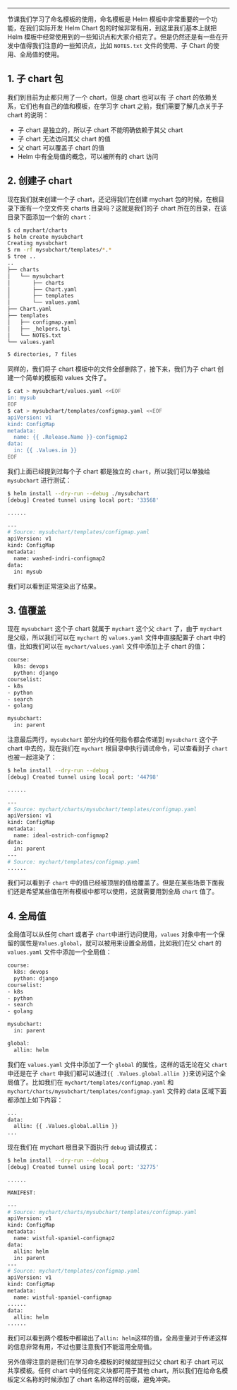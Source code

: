 

----

节课我们学习了命名模板的使用，命名模板是 Helm 模板中非常重要的一个功能，在我们实际开发 Helm Chart 包的时候非常有用，到这里我们基本上就把 Helm 模板中经常使用到的一些知识点和大家介绍完了。但是仍然还是有一些在开发中值得我们注意的一些知识点，比如 `NOTES.txt` 文件的使用、子 Chart 的使用、全局值的使用。




##  1. 子 chart 包
我们到目前为止都只用了一个 chart，但是 chart 也可以有 子 chart 的依赖关系，它们也有自己的值和模板，在学习字 chart 之前，我们需要了解几点关于子 chart 的说明：

 - 子 chart 是独立的，所以子 chart 不能明确依赖于其父 chart
 - 子 chart 无法访问其父 chart 的值
 - 父 chart 可以覆盖子 chart 的值
 - Helm 中有全局值的概念，可以被所有的 chart 访问

##  2. 创建子 chart
现在我们就来创建一个子 chart，还记得我们在创建 mychart 包的时候，在根目录下面有一个空文件夹 charts 目录吗？这就是我们的子 chart 所在的目录，在该目录下面添加一个新的 `chart`：

```bash
$ cd mychart/charts
$ helm create mysubchart
Creating mysubchart
$ rm -rf mysubchart/templates/*.*
$ tree ..
..
├── charts
│   └── mysubchart
│       ├── charts
│       ├── Chart.yaml
│       ├── templates
│       └── values.yaml
├── Chart.yaml
├── templates
│   ├── configmap.yaml
│   ├── _helpers.tpl
│   └── NOTES.txt
└── values.yaml

5 directories, 7 files
```
同样的，我们将子 chart 模板中的文件全部删除了，接下来，我们为子 chart 创建一个简单的模板和 values 文件了。

```bash
$ cat > mysubchart/values.yaml <<EOF
in: mysub
EOF
$ cat > mysubchart/templates/configmap.yaml <<EOF
apiVersion: v1
kind: ConfigMap
metadata:
  name: {{ .Release.Name }}-configmap2
data:
  in: {{ .Values.in }}
EOF
```
我们上面已经提到过每个子 chart 都是独立的 `chart`，所以我们可以单独给 `mysubchart` 进行测试：

```bash
$ helm install --dry-run --debug ./mysubchart
[debug] Created tunnel using local port: '33568'

......

---
# Source: mysubchart/templates/configmap.yaml
apiVersion: v1
kind: ConfigMap
metadata:
  name: washed-indri-configmap2
data:
  in: mysub
```
我们可以看到正常渲染出了结果。

##  3. 值覆盖
现在 `mysubchart` 这个子 chart 就属于 `mychart` 这个父 `chart` 了，由于 `mychart` 是父级，所以我们可以在 `mychart` 的 `values.yaml` 文件中直接配置子 chart 中的值，比如我们可以在 `mychart/values.yaml` 文件中添加上子 chart 的值：

```bash
course:
  k8s: devops
  python: django
courselist:
- k8s
- python
- search
- golang

mysubchart:
  in: parent
```
注意最后两行，`mysubchart` 部分内的任何指令都会传递到 `mysubchart` 这个子 chart 中去的，现在我们在 `mychart` 根目录中执行调试命令，可以查看到子 `chart` 也被一起渲染了：

```bash
$ helm install --dry-run --debug .
[debug] Created tunnel using local port: '44798'

......

---
# Source: mychart/charts/mysubchart/templates/configmap.yaml
apiVersion: v1
kind: ConfigMap
metadata:
  name: ideal-ostrich-configmap2
data:
  in: parent
---
# Source: mychart/templates/configmap.yaml
......
```
我们可以看到子 `chart` 中的值已经被顶层的值给覆盖了。但是在某些场景下面我们还是希望某些值在所有模板中都可以使用，这就需要用到全局 `chart` 值了。

##  4. 全局值

全局值可以从任何 chart 或者子 `chart`中进行访问使用，`values` 对象中有一个保留的属性是`Values.global`，就可以被用来设置全局值，比如我们在父 chart 的 `values.yaml` 文件中添加一个全局值：

```bash
course:
  k8s: devops
  python: django
courselist:
- k8s
- python
- search
- golang

mysubchart:
  in: parent

global:
  allin: helm
```
我们在 `values.yaml` 文件中添加了一个 `global` 的属性，这样的话无论在父 `chart` 中还是在子 `chart` 中我们都可以通过`{{ .Values.global.allin }}`来访问这个全局值了。比如我们在 `mychart/templates/configmap.yaml` 和 `mychart/charts/mysubchart/templates/configmap.yaml` 文件的 data 区域下面都添加上如下内容：

```bash
...
data:
  allin: {{ .Values.global.allin }}
...
```
现在我们在 mychart 根目录下面执行 `debug` 调试模式：

```bash
$ helm install --dry-run --debug .
[debug] Created tunnel using local port: '32775'

......

MANIFEST:

---
# Source: mychart/charts/mysubchart/templates/configmap.yaml
apiVersion: v1
kind: ConfigMap
metadata:
  name: wistful-spaniel-configmap2
data:
  allin: helm
  in: parent
---
# Source: mychart/templates/configmap.yaml
apiVersion: v1
kind: ConfigMap
metadata:
  name: wistful-spaniel-configmap
......
data:
  allin: helm
......
```
我们可以看到两个模板中都输出了`allin: helm`这样的值，全局变量对于传递这样的信息非常有用，不过也要注意我们不能滥用全局值。

另外值得注意的是我们在学习命名模板的时候就提到过父 chart 和子 chart 可以共享模板。任何 chart 中的任何定义块都可用于其他 chart，所以我们在给命名模板定义名称的时候添加了 chart 名称这样的前缀，避免冲突。


